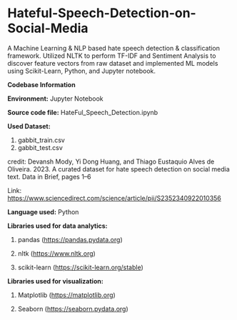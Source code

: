 # Hateful-Speech-Detection-on-Social-Media
A Machine Learning &amp; NLP based hate speech detection &amp; classification framework. Utilized NLTK to perform TF-IDF and Sentiment Analysis to discover feature vectors from raw dataset and implemented ML models using Scikit-Learn, Python, and Jupyter notebook.

**Codebase Information**

**Environment:** Jupyter Notebook

**Source code file:** HateFul_Speech_Detection.ipynb

**Used Dataset:**
  1. gabbit_train.csv
  2. gabbit_test.csv
  
credit: Devansh Mody, Yi Dong Huang, and Thiago Eustaquio Alves de Oliveira. 2023. A curated dataset for hate speech detection on social media text. Data in Brief, pages 1–6

Link: https://www.sciencedirect.com/science/article/pii/S2352340922010356

**Language used:** Python

**Libraries used for data analytics:**
  
  1. pandas (https://pandas.pydata.org)
  
  2. nltk (https://www.nltk.org)
  
  3. scikit-learn (https://scikit-learn.org/stable)

**Libraries used for visualization:**

  1. Matplotlib (https://matplotlib.org)
  
  2. Seaborn (https://seaborn.pydata.org)
